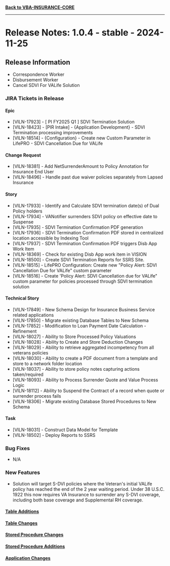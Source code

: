 

**[Back to VBA-INSURANCE-CORE](../../../VBA-INSURANCE-CORE.md)**

________________________________________________________________________________________________________________________

# Release Notes: 1.0.4 - stable - 2024-11-25

## Release Information
+ Correspondence Worker
+ Disbursement Worker
+ Cancel SDVI For VALife Solution 


### JIRA Tickets in Release
#### Epic
+ [VILN-17923] - [ PI FY2025 Q1 ] SDVI Termination Solution
+ [VILN-18423] - [PIR Intake] - {Application Development} - SDVI Termination processing improvements
+ [VILN-18514] - {Configuration} - Create new Custom Parameter in LifePRO - SDVI Cancellation Due for VALife

#### Change Request
+ [VILN-18381] - Add NetSurrenderAmount to Policy Annotation for Insurance End User
+ [VILN-18496] - Handle past due waiver policies separately from Lapsed Insurance

#### Story
+ [VILN-17933] - Identify and Calculate SDVI termination date(s) of Dual Policy holders
+ [VILN-17934] - VANotifier surrenders SDVI policy on effective date to Suspense
+ [VILN-17935] - SDVI Termination Confirmation PDF generation
+ [VILN-17936] - SDVI Termination Confirmation PDF stored in centralized location accessible by Indexing Tool
+ [VILN-17937] - SDVI Termination Confirmation PDF triggers Disb App Work Item
+ [VILN-18369] - Check for existing Disb App work item in VISION
+ [VILN-18500] - Create SDVI Termination Reports for SSRS Site.
+ [VILN-18515] - LifePRO Configuration: Create new "Policy Alert: SDVI Cancellation Due for VALife" custom parameter
+ [VILN-18516] - Create 'Policy Alert: SDVI Cancellation due for VALife" custom parameter for policies processed through SDVI termination solution

#### Technical Story
+ [VILN-17849] - New Schema Design for Insurance Business Service related applications
+ [VILN-17850] - Migrate existing Database Tables to New Schema
+ [VILN-17852] - Modification to Loan Payment Date Calculation - Refinement
+ [VILN-18027] - Ability to Store Processed Policy Valuations
+ [VILN-18028] - Ability to Create and Store Deduction Changes
+ [VILN-18029] - Ability to retrieve aggregated incompetency from all veterans policies
+ [VILN-18030] - Ability to create a PDF document from a template and store to a network folder location
+ [VILN-18037] - Ability to store policy notes capturing actions taken/required
+ [VILN-18093] - Ability to Process Surrender Quote and Value Process Logic
+ [VILN-18112] - Ability to Suspend the Contract of a record when quote or surrender process fails
+ [VILN-18306] - Migrate existing Database Stored Procedures to New Schema

#### Task
+ [VILN-18031] - Construct Data Model for Template
+ [VILN-18502] - Deploy Reports to SSRS

### Bug Fixes
+ N/A


### New Features
+ Solution will target S-DVI policies where the Veteran's initial VALife policy has reached the end of the 2 year waiting period. Under 38 U.S.C. 1922 this now requires VA Insurance to surrender any S-DVI coverage, including both base coverage and Supplemental RH coverage.

#### [Table Additions](./TableAdditions.md)
#### [Table Changes](TableChanges.md)
#### [Stored Procedure Changes](StoredProcedureChanges.md)
#### [Stored Procedure Additions](StoredProcedureChanges.md)
#### [Application Changes](ApplicationChanges.md)
